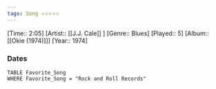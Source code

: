 ```yaml
---
tags: Song ⭐⭐⭐⭐⭐ 
---
```

[Time:: 2:05]
[Artist:: [[J.J. Cale]] ]
[Genre:: Blues]
[Played:: 5]
[Album:: [[Okie (1974)]]]
[Year:: 1974]
### Dates
````dataview
TABLE Favorite_Song
WHERE Favorite_Song = "Rock and Roll Records"
````
